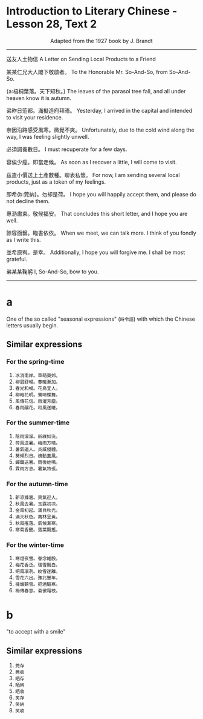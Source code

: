 # Introduction to Literary Chinese - Lesson 28, Text 2

<center>Adapted from the 1927 book by J. Brandt</center>

---

送友人土物信
A Letter on Sending Local Products to a Friend

某某仁兄大人閣下敬啟者。
To the Honorable Mr. So-And-So, from So-And-So.

{a:梧桐葉落。天下知秋。}
The leaves of the parasol tree fall, and all under heaven know it is autumn.

弟昨日蒞都。滿擬造府拜晤。
Yesterday, I arrived in the capital and intended to visit your residence.

奈因沿路感受風寒。微覺不爽。
Unfortunately, due to the cold wind along the way, I was feeling slightly unwell.

必須調養數日。
I must recuperate for a few days.

容俟少痊。即當走候。
As soon as I recover a little, I will come to visit.

茲遣小價送上土產數種。聊表私懷。
For now, I am sending several local products, just as a token of my feelings.

即希{b:莞納}。勿却是荷。
I hope you will happily accept them, and please do not decline them.

專泐肅柬。敬候福安。
That concludes this short letter, and I hope you are well.

餘容面罄。臨書依依。
When we meet, we can talk more. I think of you fondly as I write this.

並希原宥。是幸。
Additionally, I hope you will forgive me. I shall be most grateful.

弟某某鞠躬
I, So-And-So, bow to you.

---

# a

One of the so called "seasonal expressions" (`時令語`) with which the Chinese letters usually begin.

## Similar expressions

### For the spring-time


1. `冰消南岸。草萌東郊。`
2. `柳眉舒暢。春暖漸加。`
3. `春光和暢。花鳥宜人。`
4. `柳暗花明。鶯啼蝶舞。`
5. `風傳花信。雨濯芳塵。`
6. `春雨釀花。和風送暖。`

### For the summer-time


1. `陰雨濛濛。新綠如洗。`
2. `荷風送暑。梅雨方晴。`
3. `暑氣逼人。炎威侵體。`
4. `葵傾烈日。槐動薫風。`
5. `蟬聲送暑。雨後蛙鳴。`
6. `霖雨方息。暑氣將張。`

### For the autumn-time


1. `新凉滌暑。爽氣迎人。`
2. `秋風去暑。玉露初凉。`
3. `金風初起。滿目秋光。`
4. `滿天秋色。萬林呈黃。`
5. `秋風搖落。氣候漸寒。`
6. `寒菊香艷。落葉飄搖。`

### For the winter-time


1. `寒燈夜雪。眷念維殷。`
2. `梅花香泛。瑞雪飄白。`
3. `朔風凛冽。皎雪迷離。`
4. `雪花六出。豫兆豐年。`
5. `擁爐聽雪。把酒驅寒。`
6. `梅傳春意。菊傲霜枝。`

# b

"to accept with a smile"

## Similar expressions


1. `莞存`
2. `莞收`
3. `晒存`
4. `晒納`
5. `晒收`
6. `笑存`
7. `笑納`
8. `笑收`